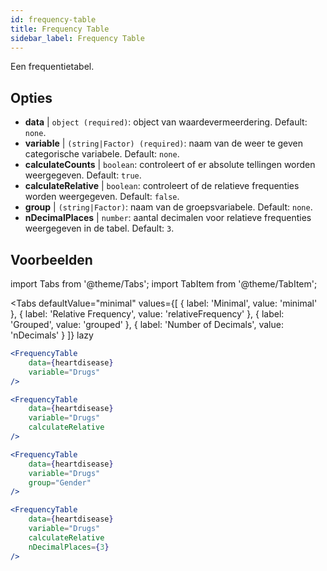 ```yaml
---
id: frequency-table
title: Frequency Table
sidebar_label: Frequency Table
---
```


Een frequentietabel.

## Opties

* __data__ | `object (required)`: object van waardevermeerdering. Default: `none`.
* __variable__ | `(string|Factor) (required)`: naam van de weer te geven categorische variabele. Default: `none`.
* __calculateCounts__ | `boolean`: controleert of er absolute tellingen worden weergegeven. Default: `true`.
* __calculateRelative__ | `boolean`: controleert of de relatieve frequenties worden weergegeven. Default: `false`.
* __group__ | `(string|Factor)`: naam van de groepsvariabele. Default: `none`.
* __nDecimalPlaces__ | `number`: aantal decimalen voor relatieve frequenties weergegeven in de tabel. Default: `3`.


## Voorbeelden

import Tabs from '@theme/Tabs';
import TabItem from '@theme/TabItem';

<Tabs
    defaultValue="minimal"
    values={[
        { label: 'Minimal', value: 'minimal' },
        { label: 'Relative Frequency', value: 'relativeFrequency' },
        { label: 'Grouped', value: 'grouped' },
        { label: 'Number of Decimals', value: 'nDecimals' }
    ]}
    lazy
>

<TabItem value="minimal">

```jsx live
<FrequencyTable
    data={heartdisease} 
    variable="Drugs"
/>
```
</TabItem>

<TabItem value="relativeFrequency">

```jsx live
<FrequencyTable
    data={heartdisease} 
    variable="Drugs"
    calculateRelative
/>
```
</TabItem>

<TabItem value="grouped">

```jsx live
<FrequencyTable
    data={heartdisease} 
    variable="Drugs"
    group="Gender"
/>
```
</TabItem>

<TabItem value="nDecimals">

```jsx live
<FrequencyTable
    data={heartdisease} 
    variable="Drugs"
    calculateRelative 
    nDecimalPlaces={3}
/>
```

</TabItem>
